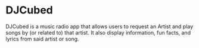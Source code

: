 # DJCubed
DJCubed is a music radio app that allows users to request an Artist and play songs by (or related to) that artist. It also display information, fun facts, and lyrics from said artist or song. 
